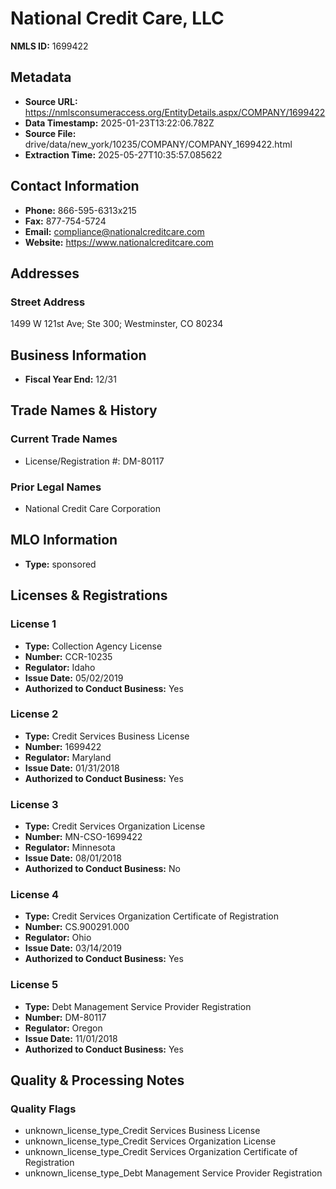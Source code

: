 # National Credit Care, LLC

**NMLS ID:** 1699422

## Metadata
- **Source URL:** https://nmlsconsumeraccess.org/EntityDetails.aspx/COMPANY/1699422
- **Data Timestamp:** 2025-01-23T13:22:06.782Z
- **Source File:** drive/data/new_york/10235/COMPANY/COMPANY_1699422.html
- **Extraction Time:** 2025-05-27T10:35:57.085622

## Contact Information
- **Phone:** 866-595-6313x215
- **Fax:** 877-754-5724
- **Email:** compliance@nationalcreditcare.com
- **Website:** https://www.nationalcreditcare.com

## Addresses
### Street Address
1499 W 121st Ave; Ste 300; Westminster, CO 80234

## Business Information
- **Fiscal Year End:** 12/31

## Trade Names & History
### Current Trade Names
- License/Registration #: DM-80117

### Prior Legal Names
- National Credit Care Corporation

## MLO Information
- **Type:** sponsored

## Licenses & Registrations

### License 1
- **Type:** Collection Agency License
- **Number:** CCR-10235
- **Regulator:** Idaho
- **Issue Date:** 05/02/2019
- **Authorized to Conduct Business:** Yes

### License 2
- **Type:** Credit Services Business License
- **Number:** 1699422
- **Regulator:** Maryland
- **Issue Date:** 01/31/2018
- **Authorized to Conduct Business:** Yes

### License 3
- **Type:** Credit Services Organization License
- **Number:** MN-CSO-1699422
- **Regulator:** Minnesota
- **Issue Date:** 08/01/2018
- **Authorized to Conduct Business:** No

### License 4
- **Type:** Credit Services Organization Certificate of Registration
- **Number:** CS.900291.000
- **Regulator:** Ohio
- **Issue Date:** 03/14/2019
- **Authorized to Conduct Business:** Yes

### License 5
- **Type:** Debt Management Service Provider Registration
- **Number:** DM-80117
- **Regulator:** Oregon
- **Issue Date:** 11/01/2018
- **Authorized to Conduct Business:** Yes

## Quality & Processing Notes
### Quality Flags
- unknown_license_type_Credit Services Business License
- unknown_license_type_Credit Services Organization License
- unknown_license_type_Credit Services Organization Certificate of Registration
- unknown_license_type_Debt Management Service Provider Registration
